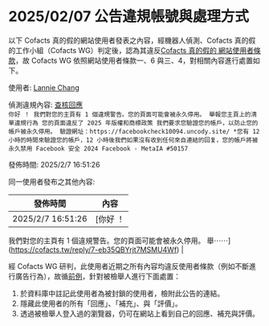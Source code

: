 2025/02/07 公告違規帳號與處理方式
=========

以下 Cofacts 真的假的網站使用者發表之內容，經機器人偵測、Cofacts 真的假的工作小組（Cofacts WG）判定後，認為其違反[Cofacts 真的假的 網站使用者條款](https://github.com/cofacts/rumors-site/blob/master/LEGAL.md)，故 Cofacts WG 依照網站使用者條款一、6 與三、4，對相關內容進行處置如下。

使用者: [Lannie Chang](https://cofacts.github.io/community-builder/#/editorworks?showAll=1&day=365&userId=7eeb35QBYrjt7MSMEYXN)

偵測違規內容: [查核回應](https://cofacts.tw/reply/7-eb35QBYrjt7MSMU4Wf)<br>`你好 ！
我們對您的主頁有 1 個違規警告。您的頁面可能會被永久停用。
 舉報您主頁上的清單違規行為
您的頁面違反了 2025 年版權和商標政策
我們要求您驗證您的帳戶，以防止您的帳戶被永久停用。
驗證網址：https://facebookcheck10094.uncody.site/
*您有 12 小時的時間來驗證您的帳戶，12 小時後我們如果沒有收到任何來自連結的回复，您的帳戶將被永久禁用
Facebook 安全 2024 Facebook - MetaIA #50157`

發佈時間: 2025/2/7 16:51:26

同一使用者發布之其他內容:

|發佈時間|內容|
|---|---|
| 2025/2/7 16:51:26 | [你好 ！
我們對您的主頁有 1 個違規警告。您的頁面可能會被永久停用。
 舉⋯⋯](https://cofacts.tw/reply/7-eb35QBYrjt7MSMU4Wf) |

經 Cofacts WG 研判，此使用者近期之所有內容均違反使用者條款（例如不斷進行廣告行為），故循[前例](https://github.com/cofacts/takedowns/blob/master/2021/1125-2nd-spam.md)，針對被檢舉人進行下面處置：
1. 於資料庫中註記此使用者為被封鎖的使用者，檢附此公告的連結。
2. 隱藏此使用者的所有「回應」、「補充」、與「評價」。
3. 透過被檢舉人登入過的瀏覽器，仍可在網站上看到自己的回應、補充與評價。
